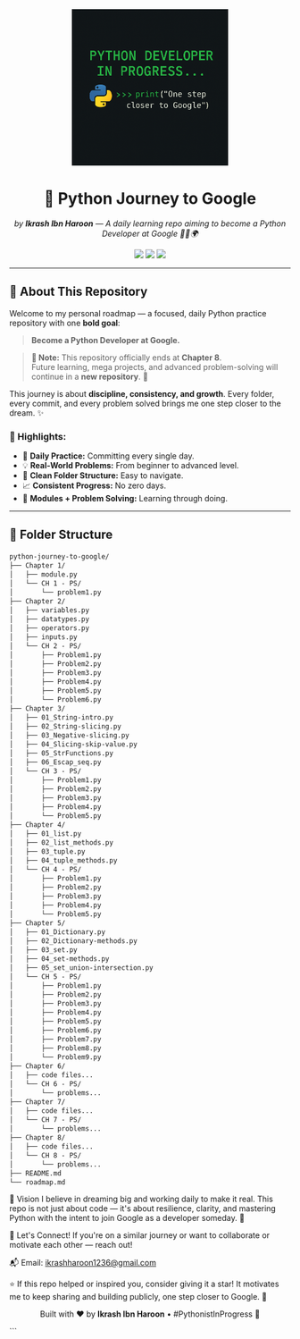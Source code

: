 <div align="center">
  <img src="py.png" height="280" width="280" alt="Python Logo"/>
  <h1>🚀 Python Journey to Google</h1>
  <p><i>by <strong>Ikrash Ibn Haroon</strong> — A daily learning repo aiming to become a Python Developer at Google 👨‍💻🌍</i></p>

  <p>
    <img src="https://img.shields.io/github/last-commit/IkrashHaroon/python-journey-to-google?style=flat-square"/>
    <img src="https://img.shields.io/badge/Chapters-8%20Completed-blueviolet?style=flat-square"/>
    <img src="https://img.shields.io/github/repo-size/IkrashHaroon/python-journey-to-google?style=flat-square"/>
  </p>
</div>

---

## 📌 About This Repository

Welcome to my personal roadmap — a focused, daily Python practice repository with one **bold goal**:

> **Become a Python Developer at Google.**

> **📢 Note:** This repository officially ends at **Chapter 8**.  
> Future learning, mega projects, and advanced problem-solving will continue in a **new repository**. 🚀

This journey is about **discipline, consistency, and growth**. Every folder, every commit, and every problem solved brings me one step closer to the dream. ✨

### 🔧 Highlights:
- 📅 **Daily Practice:** Committing every single day.
- 💡 **Real-World Problems:** From beginner to advanced level.
- 📂 **Clean Folder Structure:** Easy to navigate.
- 📈 **Consistent Progress:** No zero days.
- 🧪 **Modules + Problem Solving:** Learning through doing.

---

## 🧠 Folder Structure

```plaintext
python-journey-to-google/
├── Chapter 1/
│   ├── module.py
│   └── CH 1 - PS/
│       └── problem1.py
├── Chapter 2/
│   ├── variables.py
│   ├── datatypes.py
│   ├── operators.py
│   ├── inputs.py
│   └── CH 2 - PS/
│       ├── Problem1.py
│       ├── Problem2.py
│       ├── Problem3.py
│       ├── Problem4.py
│       ├── Problem5.py
│       └── Problem6.py
├── Chapter 3/
│   ├── 01_String-intro.py
│   ├── 02_String-slicing.py
│   ├── 03_Negative-slicing.py
│   ├── 04_Slicing-skip-value.py
│   ├── 05_StrFunctions.py
│   ├── 06_Escap_seq.py
│   └── CH 3 - PS/
│       ├── Problem1.py
│       ├── Problem2.py
│       ├── Problem3.py
│       ├── Problem4.py
│       └── Problem5.py
├── Chapter 4/
│   ├── 01_list.py
│   ├── 02_list_methods.py
│   ├── 03_tuple.py
│   ├── 04_tuple_methods.py
│   └── CH 4 - PS/
│       ├── Problem1.py
│       ├── Problem2.py
│       ├── Problem3.py
│       ├── Problem4.py
│       └── Problem5.py
├── Chapter 5/
│   ├── 01_Dictionary.py
│   ├── 02_Dictionary-methods.py
│   ├── 03_set.py
│   ├── 04_set-methods.py
│   ├── 05_set_union-intersection.py
│   └── CH 5 - PS/
│       ├── Problem1.py
│       ├── Problem2.py
│       ├── Problem3.py
│       ├── Problem4.py
│       ├── Problem5.py
│       ├── Problem6.py
│       ├── Problem7.py
│       ├── Problem8.py
│       └── Problem9.py
├── Chapter 6/
│   ├── code files...
│   └── CH 6 - PS/
│       └── problems...
├── Chapter 7/
│   ├── code files...
│   └── CH 7 - PS/
│       └── problems...
├── Chapter 8/
│   ├── code files...
│   └── CH 8 - PS/
│       └── problems...
├── README.md
└── roadmap.md
```
🌟 Vision
I believe in dreaming big and working daily to make it real.
This repo is not just about code — it's about resilience, clarity, and mastering Python with the intent to join Google as a developer someday. 🏁

🤝 Let's Connect!
If you're on a similar journey or want to collaborate or motivate each other — reach out!

📬 Email: ikrashharoon1236@gmail.com

⭐ If this repo helped or inspired you, consider giving it a star!
It motivates me to keep sharing and building publicly, one step closer to Google. 🚀

<p align="center"> Built with ❤️ by <strong>Ikrash Ibn Haroon</strong> • #PythonistInProgress 🐍 </p> ```
